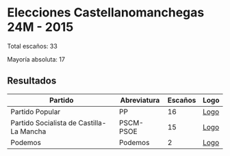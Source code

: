 # Elecciones Castellanomanchegas 24M - 2015

Total escaños: 33

Mayoría absoluta: 17

## Resultados

| Partido | Abreviatura | Escaños | Logo |
| - | - | - | - |
| Partido Popular | PP | 16 | [Logo](https://github.com/playzzz/Pactos/blob/master/Logos/PP.jpg?raw=true)
| Partido Socialista de Castilla-La Mancha | PSCM-PSOE | 15 | [Logo](https://github.com/playzzz/Pactos/blob/master/Logos/PSOE.jpg?raw=true)
| Podemos | Podemos | 2 | [Logo](https://github.com/playzzz/Pactos/blob/master/Logos/Podemos.jpg?raw=true)
